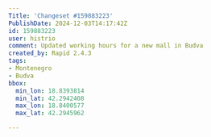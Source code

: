 ```yaml
---
Title: 'Changeset #159883223'
PublishDate: 2024-12-03T14:17:42Z
id: 159883223
user: histrio
comment: Updated working hours for a new mall in Budva
created_by: Rapid 2.4.3
tags:
- Montenegro
- Budva
bbox:
  min_lon: 18.8393814
  min_lat: 42.2942408
  max_lon: 18.8400577
  max_lat: 42.2945962

---
```

